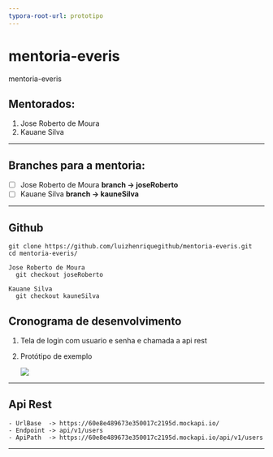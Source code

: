 ```yaml
---
typora-root-url: prototipo
---
```


# mentoria-everis
mentoria-everis

## Mentorados:

1. Jose Roberto de Moura
2. Kauane Silva

------

## Branches para a mentoria:

- [ ] Jose Roberto de Moura **branch -> joseRoberto**
- [ ] Kauane Silva **branch -> kauneSilva** 

------

## Github

```shell
git clone https://github.com/luizhenriquegithub/mentoria-everis.git
cd mentoria-everis/

Jose Roberto de Moura 
  git checkout joseRoberto

Kauane Silva	      
  git checkout kauneSilva
```

## Cronograma de desenvolvimento

1. Tela de login com usuario e senha e chamada a api rest

2. Protótipo de exemplo 

   ![](/login_screen.png)



------

## Api Rest

```
- UrlBase  -> https://60e8e489673e350017c2195d.mockapi.io/
- Endpoint -> api/v1/users
- ApiPath  -> https://60e8e489673e350017c2195d.mockapi.io/api/v1/users
```



------

